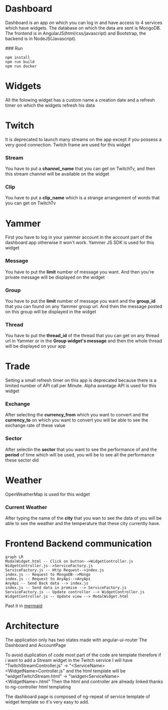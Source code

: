 # Dashboard

Dashboard is an app on which you can log in and have access to 4 services which have widgets. The database on which the data are sent is MongoDB. The frontend is in AngularJS(html/css/javascript) and Bootstrap,  the backend is in NodeJS(Javascript).

### Run

```
npm install
npm run build
npm run docker
```

# Widgets
All the folowing widget has a custom name a creation date and a refresh timer on which the widgets refresh his data

# Twitch
It is deprecated to launch many streams on the app except if you possess a very good connection.
Twitch frame are used for this widget
### Stream
You have to put a **channel_name** that you can get on TwitchTv, and then this stream channel will be available on the widget
### Clip
You have to put a **clip_name** which is a strange arrangement of words that you can get on TwitchTv
# Yammer
First you have to log in your yammer account in the account part of the dashboard app otherwise it won't work.
Yammer JS SDK is used for this widget
### Message
You have to put the **limit** number of message you want. And then you're private message will be displayed on the widget
### Group
You have to put the **limit** number of message you want and the **group_id** that you can found on any Yammer group url. And then the message posted on this group will be displayed in the widget
### Thread
You have to put the **thread_id** of the thread that you can get on any thread url in Yammer or in the **Group widget's message** and then the whole thread will be displayed on your app
# Trade
Setting a small refresh timer on this app is deprecated because there is a limited number of API call per Minute.
Alpha avantage API is used for this widget
### Exchange
After selecting the **currency_from** which you want to convert and the **currency_to** on which you want to convert you will be able to see the exchange rate of these value
### Sector
After selectin the **sector** that you want to see the performance of and the **period** of time which will be used, you will be to see all the performance these sector did
# Weather
OpenWeatherMap is used for this widget
### Current Weather
After typing the name of the **city** that you wan to see the data of you will be able to see the weather and the temperature that these city currently have.

# Frontend Backend communication
```mermaid
graph LR
ModalWidget.html -- Click on button-->WidgetController.js
WidgetController.js-->ServiceFactory.js
ServiceFactory.js -- Http Request-->index.js
index.js -- Request to MongoDB-->Mongo
index.js -- Request to AnyApi-->AnyApi
AnyApi -- Send Back data --> index.js
index.js -- Send data in promise --> ServiceFactory.js
ServiceFactory.js -- Update controller --> WidgetController.js
WidgetController.js -- Update view --> ModalWidget.html 
```
Past it in [mermaid](https://mermaidjs.github.io/mermaid-live-editor/)

# Architecture
The application only has two states made with angular-ui-router
The Dashboard and AccountPage


To avoid duplication of code most part of the code are template therefore
if i want to add a Stream widget in the Twitch service I will have
"TwitchStreamController.js" -> "\<ServiceName\>\<WidgetName\>Controller.js"
and the html template will be
"widgetTwitchStream.html" -> "\widget<ServiceName\>\<WidgetName\>.html"
Then the html and controller are already linked thanks to ng-controller html templating

The dashboard page is composed of ng-repeat of service template of widget template
so it's very easy to add.
